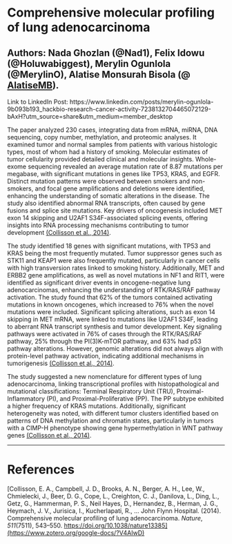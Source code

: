 # **Comprehensive molecular profiling of lung adenocarcinoma**

## Authors: Nada Ghozlan (@Nad1), Felix Idowu (@Holuwabiggest), Merylin Ogunlola (@MerylinO), Alatise Monsurah Bisola (@ [AlatiseMB](https://hackbiointern-leo4437.slack.com/team/U07JE9TRESZ)).

Link to LinkedIn Post: https\://www\.linkedin.com/posts/merylin-ogunlola-9b093b193\_hackbio-research-cancer-activity-7238132704465072129-bAxH?utm\_source=share\&utm\_medium=member\_desktop

The paper analyzed 230 cases, integrating data from mRNA, miRNA, DNA sequencing, copy number, methylation, and proteomic analyses. It examined tumor and normal samples from patients with various histologic types, most of whom had a history of smoking. Molecular estimates of tumor cellularity provided detailed clinical and molecular insights. Whole-exome sequencing revealed an average mutation rate of 8.87 mutations per megabase, with significant mutations in genes like TP53, KRAS, and EGFR. Distinct mutation patterns were observed between smokers and non-smokers, and focal gene amplifications and deletions were identified, enhancing the understanding of somatic alterations in the disease. The study also identified abnormal RNA transcripts, often caused by gene fusions and splice site mutations. Key drivers of oncogenesis included MET exon 14 skipping and U2AF1 S34F-associated splicing events, offering insights into RNA processing mechanisms contributing to tumor development [(Collisson et al., 2014)](https://www.zotero.org/google-docs/?iLmsie).

The study identified 18 genes with significant mutations, with TP53 and KRAS being the most frequently mutated. Tumor suppressor genes such as STK11 and KEAP1 were also frequently mutated, particularly in cancer cells with high transversion rates linked to smoking history. Additionally, MET and ERBB2 gene amplifications, as well as novel mutations in NF1 and RIT1, were identified as significant driver events in oncogene-negative lung adenocarcinomas, enhancing the understanding of RTK/RAS/RAF pathway activation. The study found that 62% of the tumors contained activating mutations in known oncogenes, which increased to 76% when the novel mutations were included. Significant splicing alterations, such as exon 14 skipping in MET mRNA, were linked to mutations like U2AF1 S34F, leading to aberrant RNA transcript synthesis and tumor development. Key signaling pathways were activated in 76% of cases through the RTK/RAS/RAF pathway, 25% through the PI(3)K-mTOR pathway, and 63% had p53 pathway alterations. However, genomic alterations did not always align with protein-level pathway activation, indicating additional mechanisms in tumorigenesis [(Collisson et al., 2014)](https://www.zotero.org/google-docs/?tlYa80).

The study suggested a new nomenclature for different types of lung adenocarcinoma, linking transcriptional profiles with histopathological and mutational classifications: Terminal Respiratory Unit (TRU), Proximal-Inflammatory (PI), and Proximal-Proliferative (PP). The PP subtype exhibited a higher frequency of KRAS mutations. Additionally, significant heterogeneity was noted, with different tumor clusters identified based on patterns of DNA methylation and chromatin states, particularly in tumors with a CIMP-H phenotype showing gene hypermethylation in WNT pathway genes [(Collisson et al., 2014)](https://www.zotero.org/google-docs/?gHrJwH).


********
# **References**

[Collisson, E. A., Campbell, J. D., Brooks, A. N., Berger, A. H., Lee, W., Chmielecki, J., Beer, D. G., Cope, L., Creighton, C. J., Danilova, L., Ding, L., Getz, G., Hammerman, P. S., Neil Hayes, D., Hernandez, B., Herman, J. G., Heymach, J. V., Jurisica, I., Kucherlapati, R., … John Flynn Hospital. (2014). Comprehensive molecular profiling of lung adenocarcinoma. _Nature_, _511_(7511), 543–550. https://doi.org/10.1038/nature13385](https://www.zotero.org/google-docs/?V4AIwD)

